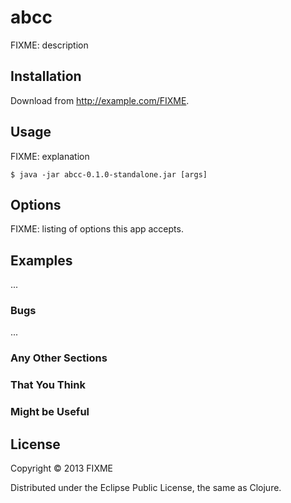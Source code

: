 # abcc

FIXME: description

## Installation

Download from http://example.com/FIXME.

## Usage

FIXME: explanation

    $ java -jar abcc-0.1.0-standalone.jar [args]

## Options

FIXME: listing of options this app accepts.

## Examples

...

### Bugs

...

### Any Other Sections
### That You Think
### Might be Useful

## License

Copyright © 2013 FIXME

Distributed under the Eclipse Public License, the same as Clojure.
